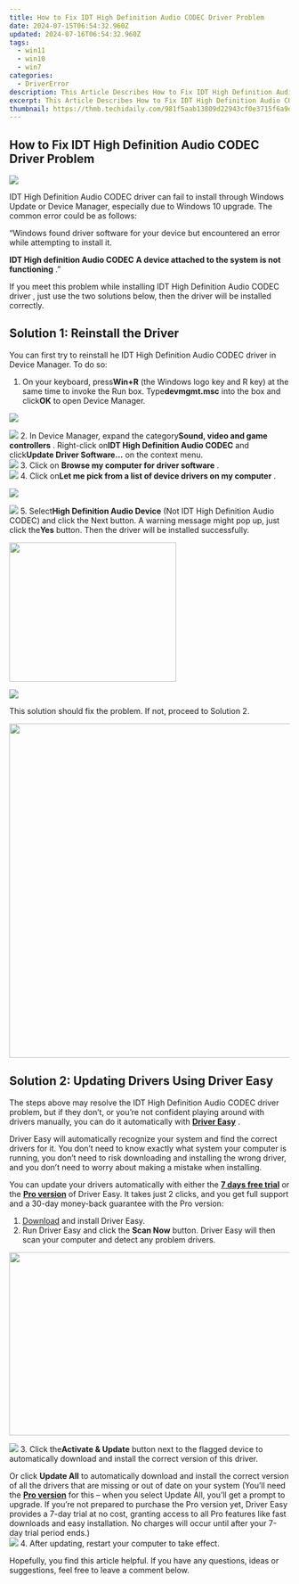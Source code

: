 ```yaml
---
title: How to Fix IDT High Definition Audio CODEC Driver Problem
date: 2024-07-15T06:54:32.960Z
updated: 2024-07-16T06:54:32.960Z
tags:
  - win11
  - win10
  - win7
categories:
  - DriverError
description: This Article Describes How to Fix IDT High Definition Audio CODEC Driver Problem
excerpt: This Article Describes How to Fix IDT High Definition Audio CODEC Driver Problem
thumbnail: https://thmb.techidaily.com/981f5aab13809d22943cf0e3715f6a9d6dac906b3d14ad5b24428ee14ae4807c.jpg
---
```


## How to Fix IDT High Definition Audio CODEC Driver Problem

![](https://images.drivereasy.com/wp-content/uploads/2018/12/img_5c19c14fe744e.jpg)

 IDT High Definition Audio CODEC driver can fail to install through Windows Update or Device Manager, especially due to Windows 10 upgrade. The common error could be as follows:

 “Windows found driver software for your device but encountered an error while attempting to install it.

 **IDT High definition Audio CODEC**
 **A device attached to the system is not functioning** .”

 If you meet this problem while installing IDT High Definition Audio CODEC driver  , just use the two solutions below, then the driver will be installed correctly.  

## Solution 1: Reinstall the Driver

 You can first try to reinstall he IDT High Definition Audio CODEC driver in Device Manager. To do so:

1. On your keyboard, press**Win+R** (the Windows logo key and R key) at the same time to invoke the Run box. Type**devmgmt.msc** into the box and click**OK** to open Device Manager.  
<!-- affiliate ads begin -->
<a href="https://shop.copernic.com/order/checkout.php?PRODS=41033101&QTY=1&AFFILIATE=108875&CART=1"><img src="https://secure.2checkout.com/images/merchant/8d30aa96e72440759f74bd2306c1fa3d/Copernic-2023-Affiliate-728x90-Elite.png" border="0"></a>
<!-- affiliate ads end -->
![](https://images.drivereasy.com/wp-content/uploads/2020/01/DEvice-Manager.jpg)
2. In Device Manager, expand the category**Sound, video and game controllers** . Right-click on**IDT High Definition Audio CODEC** and click**Update Driver Software…** on the context menu.  
![](https://images.drivereasy.com/wp-content/uploads/2019/12/idt-update-driver-software.jpg)
3. Click on **Browse my computer for driver software** .  
![](https://images.drivereasy.com/wp-content/uploads/2019/12/idt-browse-my-computer-for-driver-software.jpg)
4. Click on**Let me pick from a list of device drivers on my computer** .  
<!-- affiliate ads begin -->
<a href="https://secure.2checkout.com/order/checkout.php?PRODS=4940312&QTY=1&AFFILIATE=108875&CART=1"><img src="https://secure.avangate.com/images/merchant/333ac5d90817d69113471fbb6e531bee/sps-partnership-728x90eng.png" border="0"></a>
<!-- affiliate ads end -->
![](https://images.drivereasy.com/wp-content/uploads/2019/12/idt-let-me-pick-device-drivers.jpg)
5. Select**High Definition Audio Device** (Not IDT High Definition Audio CODEC) and click the Next button. A warning message might pop up, just click the**Yes** button. Then the driver will be installed successfully.  
<!-- affiliate ads begin -->
<a href="https://imp.i357552.net/c/5597632/863039/11832" target="_top" id="863039"><img src="//a.impactradius-go.com/display-ad/11832-863039" border="0" alt="" width="300" height="250"/></a>
<!-- affiliate ads end -->
![](https://images.drivereasy.com/wp-content/uploads/2019/12/idt-high-definition-audio-driver.jpg)

 This solution should fix the problem. If not, proceed to Solution 2.

<!-- affiliate ads begin -->
<a href="https://turtlebeachus.sjv.io/c/5597632/1988416/23719" target="_top" id="1988416"><img src="//a.impactradius-go.com/display-ad/23719-1988416" border="0" alt="" width="600" height="600"/></a><img height="0" width="0" src="https://imp.pxf.io/i/5597632/1988416/23719" style="position:absolute;visibility:hidden;" border="0" />
<!-- affiliate ads end -->
## Solution 2: Updating Drivers Using Driver Easy

 The steps above may resolve the IDT High Definition Audio CODEC driver problem, but if they don’t, or you’re not confident playing around with drivers manually,  you can do it automatically with **[Driver Easy](https://tools.techidaily.com/drivereasy/download/)**  .

 Driver Easy will automatically recognize your system and find the correct drivers for it. You don’t need to know exactly what system your computer is running, you don’t need to risk downloading and installing the wrong driver, and you don’t need to worry about making a mistake when installing.

 You can update your drivers automatically with either the [**7 days free trial**](https://tools.techidaily.com/drivereasy/download/) or the [**Pro version**](https://tools.techidaily.com/drivereasy/download/) of Driver Easy. It takes just 2 clicks, and you get full support and a 30-day money-back guarantee with the Pro version:

1. [Download](https://tools.techidaily.com/drivereasy/download/) and install Driver Easy.
2. Run Driver Easy and click the **Scan Now** button. Driver Easy will then scan your computer and detect any problem drivers.  
<!-- affiliate ads begin -->
<a href="https://ursime.pxf.io/c/5597632/2092236/16384" target="_top" id="2092236"><img src="//a.impactradius-go.com/display-ad/16384-2092236" border="0" alt="" width="1920" height="329"/></a><img height="0" width="0" src="https://imp.pxf.io/i/5597632/2092236/16384" style="position:absolute;visibility:hidden;" border="0" />
<!-- affiliate ads end -->
![](https://www.drivereasy.com/wp-content/uploads/2020/10/6_0_scan-now.jpg)
3. Click the**Activate & Update** button next to the flagged device to automatically download and install the correct version of this driver.  

 Or click **Update All** to automatically download and install the correct version of all the drivers that are missing or out of date on your system (You’ll need the **[Pro version](https://tools.techidaily.com/drivereasy/download/)**  for this – when you select Update All, you’ll get a prompt to upgrade. If you’re not prepared to purchase the Pro version yet, Driver Easy provides a 7-day trial at no cost, granting access to all Pro features like fast downloads and easy installation. No charges will occur until after your 7-day trial period ends.)  
![](https://www.drivereasy.com/wp-content/uploads/2016/07/idt-hd-audio-codec.png)
4. After updating, restart your computer to take effect.

 Hopefully, you find this article helpful. If you have any questions, ideas or suggestions, feel free to leave a comment below.

<ins class="adsbygoogle"
     style="display:block"
     data-ad-format="autorelaxed"
     data-ad-client="ca-pub-7571918770474297"
     data-ad-slot="1223367746"></ins>



<ins class="adsbygoogle"
     style="display:block"
     data-ad-client="ca-pub-7571918770474297"
     data-ad-slot="8358498916"
     data-ad-format="auto"
     data-full-width-responsive="true"></ins>



